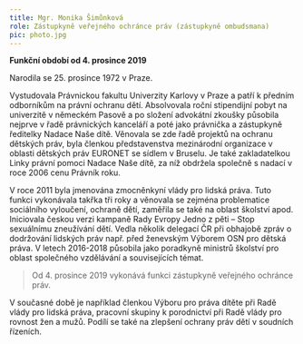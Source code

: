 ```yaml
---
title: Mgr. Monika Šimůnková
role: Zástupkyně veřejného ochránce práv (zástupkyně ombudsmana)
pic: photo.jpg
---
```

**Funkční období od 4. prosince 2019**

Narodila se 25. prosince 1972 v Praze. 

Vystudovala Právnickou fakultu Univerzity Karlovy v Praze a patří k předním odborníkům na právní ochranu dětí. Absolvovala roční stipendijní pobyt na univerzitě v německém Pasově a po složení advokátní zkoušky působila nejprve v řadě právnických kanceláří a poté jako právnička a zástupkyně ředitelky Nadace Naše dítě. Věnovala se zde řadě projektů na ochranu dětských práv, byla členkou představenstva mezinárodní organizace v oblasti dětských práv EURONET se sídlem v Bruselu. Je také zakladatelkou Linky právní pomoci Nadace Naše dítě, za níž obdržela společně s nadací v roce 2006 cenu Právník roku.

V roce 2011 byla jmenována zmocněnkyní vlády pro lidská práva. Tuto funkci vykonávala takřka tři roky a věnovala se zejména problematice sociálního vyloučení, ochraně dětí, zaměřila se také na oblast školství apod. Iniciovala českou verzi kampaně Rady Evropy Jedno z pěti – Stop sexuálnímu zneužívání dětí. Vedla několik delegací ČR při obhajobě zpráv o dodržování lidských práv např. před ženevským Výborem OSN pro dětská práva. V letech 2016-2018 působila jako poradkyně ministrů školství pro oblast společného vzdělávání a souvisejících témat.

> Od 4. prosince 2019 vykonává funkci zástupkyně veřejného ochránce práv. 

V současné době je například členkou Výboru pro práva dítěte při Radě vlády pro lidská práva, pracovní skupiny k porodnictví při Radě vlády pro rovnost žen a mužů. Podílí se také na zlepšení ochrany práv dětí v soudních řízeních.